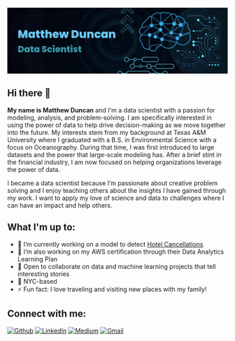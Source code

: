 ![cover_photo](./my_title.png)

## Hi there 👋



**My name is Matthew Duncan** and I'm a data scientist with a passion for modeling, analysis, and problem-solving. I am specifically interested in using the power of data to help drive decision-making as we move together into the future. My interests stem from my background at Texas A&M University where I graduated with a B.S. in Environmental Science with a focus on Oceanography. During that time, I was first introduced to large datasets and the power that large-scale modeling has. After a brief stint in the financial industry, I am now focused on helping organizations leverage the power of data.

I became a data scientist because I’m passionate about creative problem solving and I enjoy teaching others about the insights I have gained through my work. I want to apply my love of science and data to challenges where I can have an impact and help others.

## What I'm up to:
- 🔭 I’m currently working on a model to detect [Hotel Cancellations](https://github.com/mduncan23/Hotel_Cancellation_Predictor)
- 🌱 I’m also working on my AWS certification through their Data Analytics Learning Plan
- 👯 Open to collaborate on data and machine learning projects that tell interesting stories
- 🗽 NYC-based
- ⚡ Fun fact: I love traveling and visiting new places with my family!

## Connect with me:
[![Github](https://camo.githubusercontent.com/b2d1ae072c968dbeaf2232f0e1071ae5a7b218b11caec1ae5c69c10ef370a3cc/68747470733a2f2f696d672e736869656c64732e696f2f62616467652f6769746875622d2532333234323932652e7376673f267374796c653d666f722d7468652d6261646765266c6f676f3d676974687562266c6f676f436f6c6f723d7768697465)](https://github.com/mduncan23) [![LinkedIn](https://camo.githubusercontent.com/5e3d78e5310a41c0667e07077cf93596229de398b154b83885dc068874ed5365/68747470733a2f2f696d672e736869656c64732e696f2f62616467652f6c696e6b6564696e2d2532333145373742352e7376673f267374796c653d666f722d7468652d6261646765266c6f676f3d6c696e6b6564696e266c6f676f436f6c6f723d7768697465)](https://www.linkedin.com/in/duncanmatthewa/) [![Medium](https://camo.githubusercontent.com/3f0040d67b77bf0f3b5eb49cceec79eff9e791e29c0bae457f13b2cdd08f8d35/68747470733a2f2f696d672e736869656c64732e696f2f62616467652f6d656469756d2d2532333239323932392e7376673f267374796c653d666f722d7468652d6261646765266c6f676f3d6d656469756d266c6f676f436f6c6f723d7768697465)](https://medium.com/@mduncan0923) [![Gmail](https://camo.githubusercontent.com/571384769c09e0c66b45e39b5be70f68f552db3e2b2311bc2064f0d4a9f5983b/68747470733a2f2f696d672e736869656c64732e696f2f62616467652f476d61696c2d4431343833363f7374796c653d666f722d7468652d6261646765266c6f676f3d676d61696c266c6f676f436f6c6f723d7768697465)](mailto:mduncan0923@gmail.com)



<!--
**mduncan23/mduncan23** is a ✨ _special_ ✨ repository because its `README.md` (this file) appears on your GitHub profile.

Here are some ideas to get you started:

- 🔭 I’m currently working on ...
- 🌱 I’m currently learning ...
- 👯 I’m looking to collaborate on ...
- 🤔 I’m looking for help with ...
- 💬 Ask me about ...
- 📫 How to reach me: ...
- 😄 Pronouns: ...
- ⚡ Fun fact: ...
-->
